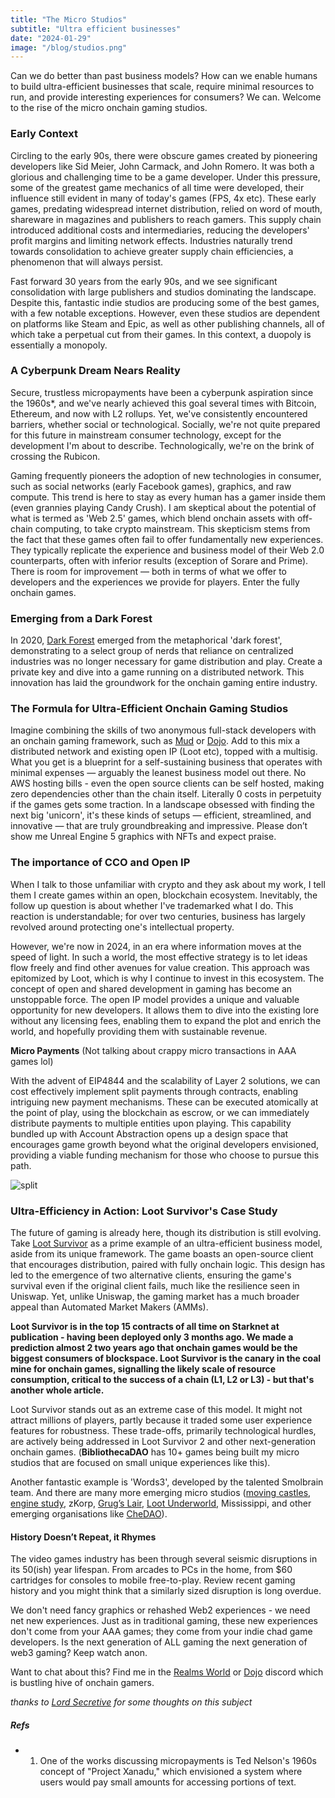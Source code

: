 ```yaml
---
title: "The Micro Studios"
subtitle: "Ultra efficient businesses"
date: "2024-01-29"
image: "/blog/studios.png"
---
```


Can we do better than past business models? How can we enable humans to build ultra-efficient businesses that scale, require minimal resources to run, and provide interesting experiences for consumers? We can. Welcome to the rise of the micro onchain gaming studios.

### Early Context

Circling to the early 90s, there were obscure games created by pioneering developers like Sid Meier, John Carmack, and John Romero. It was both a glorious and challenging time to be a game developer. Under this pressure, some of the greatest game mechanics of all time were developed, their influence still evident in many of today's games (FPS, 4x etc). These early games, predating widespread internet distribution, relied on word of mouth, shareware in magazines and publishers to reach gamers. This supply chain introduced additional costs and intermediaries, reducing the developers' profit margins and limiting network effects. Industries naturally trend towards consolidation to achieve greater supply chain efficiencies, a phenomenon that will always persist.

Fast forward 30 years from the early 90s, and we see significant consolidation with large publishers and studios dominating the landscape. Despite this, fantastic indie studios are producing some of the best games, with a few notable exceptions. However, even these studios are dependent on platforms like Steam and Epic, as well as other publishing channels, all of which take a perpetual cut from their games. In this context, a duopoly is essentially a monopoly.

### A Cyberpunk Dream Nears Reality

Secure, trustless micropayments have been a cyberpunk aspiration since the 1960s\*, and we've nearly achieved this goal several times with Bitcoin, Ethereum, and now with L2 rollups. Yet, we've consistently encountered barriers, whether social or technological. Socially, we're not quite prepared for this future in mainstream consumer technology, except for the development I'm about to describe. Technologically, we're on the brink of crossing the Rubicon.

Gaming frequently pioneers the adoption of new technologies in consumer, such as social networks (early Facebook games), graphics, and raw compute. This trend is here to stay as every human has a gamer inside them (even grannies playing Candy Crush). I am skeptical about the potential of what is termed as 'Web 2.5' games, which blend onchain assets with off-chain computing, to take crypto mainstream. This skepticism stems from the fact that these games often fail to offer fundamentally new experiences. They typically replicate the experience and business model of their Web 2.0 counterparts, often with inferior results (exception of Sorare and Prime). There is room for improvement — both in terms of what we offer to developers and the experiences we provide for players. Enter the fully onchain games.

### Emerging from a Dark Forest

In 2020, [Dark Forest](https://zkga.me/) emerged from the metaphorical 'dark forest', demonstrating to a select group of nerds that reliance on centralized industries was no longer necessary for game distribution and play. Create a private key and dive into a game running on a distributed network. This innovation has laid the groundwork for the onchain gaming entire industry.

### The Formula for Ultra-Efficient Onchain Gaming Studios

Imagine combining the skills of two anonymous full-stack developers with an onchain gaming framework, such as [Mud](https://mud.dev/) or [Dojo](https://www.dojoengine.org/en/). Add to this mix a distributed network and existing open IP (Loot etc), topped with a multisig. What you get is a blueprint for a self-sustaining business that operates with minimal expenses — arguably the leanest business model out there. No AWS hosting bills - even the open source clients can be self hosted, making zero dependencies other than the chain itself. Literally 0 costs in perpetuity if the games gets some traction. In a landscape obsessed with finding the next big 'unicorn', it's these kinds of setups — efficient, streamlined, and innovative — that are truly groundbreaking and impressive. Please don’t show me Unreal Engine 5 graphics with NFTs and expect praise.

### The importance of CCO and Open IP

When I talk to those unfamiliar with crypto and they ask about my work, I tell them I create games within an open, blockchain ecosystem. Inevitably, the follow up question is about whether I've trademarked what I do. This reaction is understandable; for over two centuries, business has largely revolved around protecting one's intellectual property.

However, we're now in 2024, in an era where information moves at the speed of light. In such a world, the most effective strategy is to let ideas flow freely and find other avenues for value creation. This approach was epitomized by Loot, which is why I continue to invest in this ecosystem. The concept of open and shared development in gaming has become an unstoppable force. The open IP model provides a unique and valuable opportunity for new developers. It allows them to dive into the existing lore without any licensing fees, enabling them to expand the plot and enrich the world, and hopefully providing them with sustainable revenue.

**Micro Payments**
(Not talking about crappy micro transactions in AAA games lol)

With the advent of EIP4844 and the scalability of Layer 2 solutions, we can cost effectively implement split payments through contracts, enabling intriguing new payment mechanisms. These can be executed atomically at the point of play, using the blockchain as escrow, or we can immediately distribute payments to multiple entities upon playing. This capability bundled up with Account Abstraction opens up a design space that encourages game growth beyond what the original developers envisioned, providing a viable funding mechanism for those who choose to pursue this path.

![split](/images/split.png)

### Ultra-Efficiency in Action: Loot Survivor's Case Study

The future of gaming is already here, though its distribution is still evolving. Take [Loot Survivor](https://survivor.realms.world/) as a prime example of an ultra-efficient business model, aside from its unique framework. The game boasts an open-source client that encourages distribution, paired with fully onchain logic. This design has led to the emergence of two alternative clients, ensuring the game's survival even if the original client fails, much like the resilience seen in Uniswap. Yet, unlike Uniswap, the gaming market has a much broader appeal than Automated Market Makers (AMMs).

**Loot Survivor is in the top 15 contracts of all time on Starknet at publication - having been deployed only 3 months ago. We made a prediction almost 2 two years ago that onchain games would be the biggest consumers of blockspace. Loot Survivor is the canary in the coal mine for onchain games, signalling the likely scale of resource consumption, critical to the success of a chain (L1, L2 or L3) - but that's another whole article.**

Loot Survivor stands out as an extreme case of this model. It might not attract millions of players, partly because it traded some user experience features for robustness. These trade-offs, primarily technological hurdles, are actively being addressed in Loot Survivor 2 and other next-generation onchain games. (**BibliothecaDAO** has 10+ games being built my micro studios that are focused on small unique experiences like this).

Another fantastic example is 'Words3', developed by the talented Smolbrain team. And there are many more emerging micro studios ([moving castles](https://twitter.com/movingcastles_), [engine study](https://twitter.com/engine_study), zKorp, [Grug’s Lair](https://twitter.com/GrugsLair), [Loot Underworld](https://twitter.com/LootUnderworld), Mississippi, and other emerging organisations like [CheDAO](https://twitter.com/CheDAOLabs)).

#### History Doesn’t Repeat, it Rhymes

The video games industry has been through several seismic disruptions in its 50(ish) year lifespan. From arcades to PCs in the home, from $60 cartridges for consoles to mobile free-to-play. Review recent gaming history and you might think that a similarly sized disruption is long overdue.

We don't need fancy graphics or rehashed Web2 experiences - we need net new experiences. Just as in traditional gaming, these new experiences don't come from your AAA games; they come from your indie chad game developers. Is the next generation of ALL gaming the next generation of web3 gaming? Keep watch anon.

Want to chat about this? Find me in the [Realms World](https://realms.world/) or [Dojo](https://www.dojoengine.org/en/) discord which is bustling hive of onchain gamers.

_thanks to [Lord Secretive](https://twitter.com/LordSecretive) for some thoughts on this subject_

##### Refs

- 1.  One of the works discussing micropayments is Ted Nelson's 1960s concept of "Project Xanadu," which envisioned a system where users would pay small amounts for accessing portions of text.

